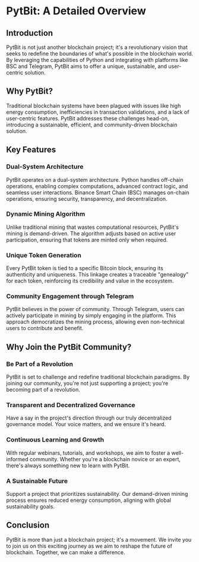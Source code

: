 # PytBit: A Detailed Overview

## Introduction
PytBit is not just another blockchain project; it's a revolutionary vision that seeks to redefine the boundaries of what's possible in the blockchain world. By leveraging the capabilities of Python and integrating with platforms like BSC and Telegram, PytBit aims to offer a unique, sustainable, and user-centric solution.

## Why PytBit?
Traditional blockchain systems have been plagued with issues like high energy consumption, inefficiencies in transaction validations, and a lack of user-centric features. PytBit addresses these challenges head-on, introducing a sustainable, efficient, and community-driven blockchain solution.

## Key Features

### Dual-System Architecture
PytBit operates on a dual-system architecture. Python handles off-chain operations, enabling complex computations, advanced contract logic, and seamless user interactions. Binance Smart Chain (BSC) manages on-chain operations, ensuring security, transparency, and decentralization.

### Dynamic Mining Algorithm
Unlike traditional mining that wastes computational resources, PytBit's mining is demand-driven. The algorithm adjusts based on active user participation, ensuring that tokens are minted only when required.

### Unique Token Generation
Every PytBit token is tied to a specific Bitcoin block, ensuring its authenticity and uniqueness. This linkage creates a traceable "genealogy" for each token, reinforcing its credibility and value in the ecosystem.

### Community Engagement through Telegram
PytBit believes in the power of community. Through Telegram, users can actively participate in mining by simply engaging in the platform. This approach democratizes the mining process, allowing even non-technical users to contribute and benefit.

## Why Join the PytBit Community?

### Be Part of a Revolution
PytBit is set to challenge and redefine traditional blockchain paradigms. By joining our community, you're not just supporting a project; you're becoming part of a revolution.

### Transparent and Decentralized Governance
Have a say in the project's direction through our truly decentralized governance model. Your voice matters, and we ensure it's heard.

### Continuous Learning and Growth
With regular webinars, tutorials, and workshops, we aim to foster a well-informed community. Whether you're a blockchain novice or an expert, there's always something new to learn with PytBit.

### A Sustainable Future
Support a project that prioritizes sustainability. Our demand-driven mining process ensures reduced energy consumption, aligning with global sustainability goals.

## Conclusion
PytBit is more than just a blockchain project; it's a movement. We invite you to join us on this exciting journey as we aim to reshape the future of blockchain. Together, we can make a difference.

